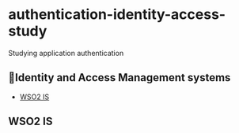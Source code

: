 # authentication-identity-access-study
Studying application authentication

## 🔐Identity and Access Management systems
* [WSO2 IS](.\WSO2-IS\README.md)


## WSO2 IS

